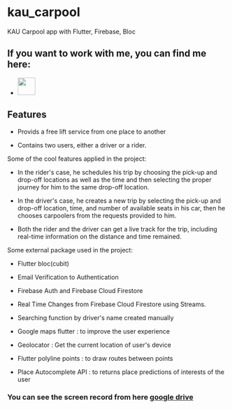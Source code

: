 # kau_carpool

KAU Carpool app with Flutter, Firebase, Bloc

## If you want to work with me, you can find me here:

- <a href="https://www.linkedin.com/in/ahmed-fayez10/"><img src="https://raw.githubusercontent.com/rahuldkjain/github-profile-readme-generator/master/src/images/icons/Social/linked-in-alt.svg" width="40"></a>


## Features

* Provids a free lift service from one place to another

* Contains two users, either a driver or a rider. 


Some of the cool features applied in the project:

* In the rider's case, he schedules his trip by choosing the pick-up and drop-off locations as well as the time and then selecting the proper journey for him to the same drop-off location.


* In the driver's case, he creates a new trip by selecting the pick-up and drop-off location, time, and number of available seats in his car, then he chooses carpoolers from the requests provided to him.


* Both the rider and the driver can get a live track for the trip, including real-time information on the distance and time remained.


Some external package used in the project:

* Flutter bloc(cubit)

* Email Verification to Authentication

* Firebase Auth and Firebase Cloud Firestore

* Real Time Changes from Firebase Cloud Firestore using Streams.

* Searching function by driver's name created manually

* Google maps flutter : to improve the user experience 

* Geolocator : Get the current location of user's device

* Flutter polyline points : to draw routes between points

* Place Autocomplete API : to returns place predictions of interests of the user


### You can see the screen record from here [google drive](https://drive.google.com/file/d/1AJRvJaFnakZsDsz6CLZbV4i2Pr43cJwY/view?usp=sharing)
